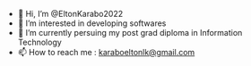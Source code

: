 - 👋 Hi, I’m @EltonKarabo2022
- 👀 I’m interested in developing softwares
- 🌱 I’m currently persuing my post grad diploma in Information Technology
- 📫 How to reach me : karaboeltonlk@gmail.com

<!---
EltonKarabo2022/EltonKarabo2022 is a ✨ special ✨ repository because its `README.md` (this file) appears on your GitHub profile.
You can click the Preview link to take a look at your changes.
--->

